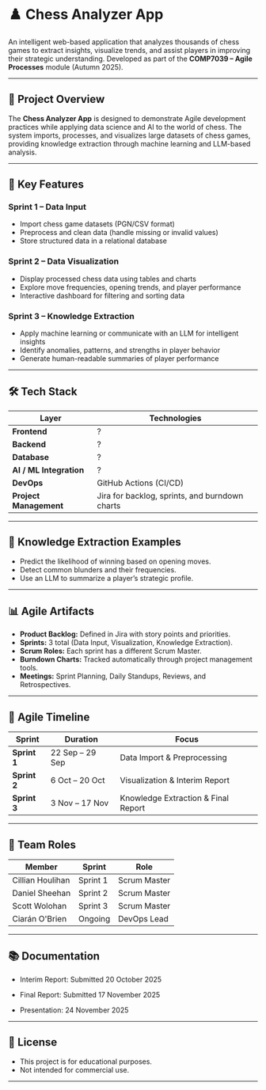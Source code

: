 # ♟️ Chess Analyzer App

An intelligent web-based application that analyzes thousands of chess games to extract insights, visualize trends, and assist players in improving their strategic understanding.
Developed as part of the **COMP7039 – Agile Processes** module (Autumn 2025).

---

## 🚀 Project Overview

The **Chess Analyzer App** is designed to demonstrate Agile development practices while applying data science and AI to the world of chess.
The system imports, processes, and visualizes large datasets of chess games, providing knowledge extraction through machine learning and LLM-based analysis.

---

## 🧩 Key Features

### **Sprint 1 – Data Input**
- Import chess game datasets (PGN/CSV format)
- Preprocess and clean data (handle missing or invalid values)
- Store structured data in a relational database

### **Sprint 2 – Data Visualization**
- Display processed chess data using tables and charts
- Explore move frequencies, opening trends, and player performance
- Interactive dashboard for filtering and sorting data

### **Sprint 3 – Knowledge Extraction**
- Apply machine learning or communicate with an LLM for intelligent insights
- Identify anomalies, patterns, and strengths in player behavior
- Generate human-readable summaries of player performance

---

## 🛠️ Tech Stack

| Layer | Technologies |
|-------|---------------|
| **Frontend** | ? |
| **Backend** | ? |
| **Database** | ? |
| **AI / ML Integration** | ? |
| **DevOps** | GitHub Actions (CI/CD) |
| **Project Management** | Jira for backlog, sprints, and burndown charts |

---

## 🧠 Knowledge Extraction Examples

- Predict the likelihood of winning based on opening moves.
- Detect common blunders and their frequencies.
- Use an LLM to summarize a player’s strategic profile.

---

## 📊 Agile Artifacts

- **Product Backlog:** Defined in Jira with story points and priorities.
- **Sprints:** 3 total (Data Input, Visualization, Knowledge Extraction).
- **Scrum Roles:** Each sprint has a different Scrum Master.
- **Burndown Charts:** Tracked automatically through project management tools.
- **Meetings:** Sprint Planning, Daily Standups, Reviews, and Retrospectives.

---

## 📅 Agile Timeline

| Sprint | Duration | Focus |
|--------|-----------|--------|
| **Sprint 1** | 22 Sep – 29 Sep | Data Import & Preprocessing |
| **Sprint 2** | 6 Oct – 20 Oct | Visualization & Interim Report |
| **Sprint 3** | 3 Nov – 17 Nov | Knowledge Extraction & Final Report |

---

## 👥 Team Roles

| Member | Sprint | Role |
|---------|--------|------|
| Cillian Houlihan | Sprint 1 | Scrum Master |
| Daniel Sheehan | Sprint 2 | Scrum Master |
| Scott Wolohan | Sprint 3 | Scrum Master |
| Ciarán O'Brien | Ongoing | DevOps Lead |

---

## 📚 Documentation

- Interim Report: Submitted 20 October 2025

- Final Report: Submitted 17 November 2025

- Presentation: 24 November 2025

---

## 📄 License

- This project is for educational purposes.
- Not intended for commercial use.

---

